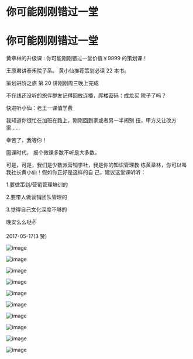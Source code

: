 # 你可能刚刚错过一堂

# 你可能刚刚错过一堂

黄章林的升级课 : 你可能刚刚错过一堂价值￥9999 的策划课！

王原君讲泰禾院子系。 黄小仙推荐策划必读 22 本书。

策划进阶之旅 第 20 讲刚刚周三晚上完成

不在线还没听的旅伴群友记得回放连播，爬楼密码：成龙买 院子了吗？

快进听小仙：老王一课值学费

我知道你很忙在加班在路上，刚刚回到家或者另一半闹别 扭，甲方又让改方案……

幸苦了，我等你！

囤课时代， 报个微课多数不听是大多数。

可是，可是，我们是少数派营销学社，我是你的知识管理教 练黄章林，你可以叫我社长黄小仙！假如你正好是这样的自 己，建议这堂课听听：

1.要做策划/营销管理培训的

2.要带人做营销团队管理的

3.觉得自己文化深度不够的

晚安么么哒✌

2017-05-17(3 赞)

![image](img/Image_570.png)

![image](img/Image_571.png)

![image](img/Image_572.png)

![image](img/Image_573.png)

![image](img/Image_574.png)

![image](img/Image_575.png)

![image](img/Image_576.png)

![image](img/Image_577.png)

![image](img/Image_578.png)

![image](img/Image_579.png)